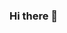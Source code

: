 ### Hi there 👋

<!--
**massjj/massjj** is a ✨ _special_ ✨ repository because its `README.md` (this file) appears on your GitHub profile.

### Hi there 👋, My name is Sasikarn
#### I am a junior student in KMUTT
I made a project for a laboratory of each subject

- 🔭 I’m currently working on Python 
- 🌱 I’m currently learning Computer Graphic


[<img src='https://cdn.jsdelivr.net/npm/simple-icons@3.0.1/icons/github.svg' alt='github' height='40'>](https://github.com/massjj)  

[![Top Langs](https://github-readme-stats.vercel.app/api/top-langs/?username=massjj)](https://github.com/anuraghazra/github-readme-stats)

![Profile views](https://gpvc.arturio.dev/massjj)  

